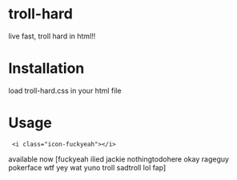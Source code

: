 troll-hard
==========

live fast, troll hard in html!!


# Installation

  load troll-hard.css in your html file

# Usage

  ``` <i class="icon-fuckyeah"></i>```

  available now
  [fuckyeah ilied jackie nothingtodohere okay rageguy pokerface wtf yey wat yuno troll sadtroll lol fap]